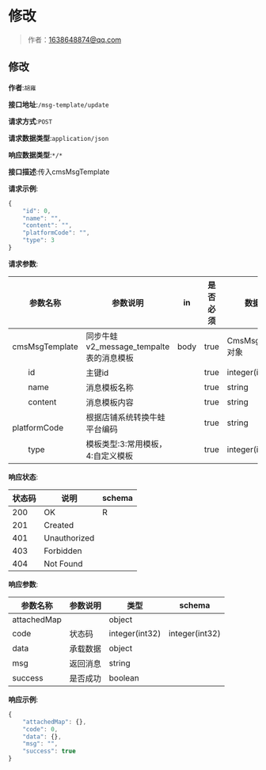 # 修改

> 作者：1638648874@qq.com

## 修改

**作者**:`胡雍`

**接口地址**:`/msg-template/update`


**请求方式**:`POST`


**请求数据类型**:`application/json`


**响应数据类型**:`*/*`


**接口描述**:传入cmsMsgTemplate


**请求示例**:


```javascript
{
	"id": 0,
	"name": "",
	"content": "",
	"platformCode": "",
	"type": 3
}
```


**请求参数**:


| 参数名称 | 参数说明 | in    | 是否必须 | 数据类型 | schema |
| -------- | -------- | ----- | -------- | -------- | ------ |
|cmsMsgTemplate|同步牛蛙v2_message_tempalte表的消息模板|body|true|CmsMsgTemplate对象|CmsMsgTemplate对象|
|&emsp;&emsp;id|主键id||true|integer(int64)||
|&emsp;&emsp;name|消息模板名称||true|string||
|&emsp;&emsp;content|消息模板内容||true|string||
|&emsp;&emsp;platformCode|根据店铺系统转换牛蛙平台编码||true|string||
|&emsp;&emsp;type|模板类型:3:常用模板，4:自定义模板||true|integer(int32)||

**响应状态**:


| 状态码 | 说明 | schema |
| -------- | -------- | ----- | 
|200|OK|R|
|201|Created||
|401|Unauthorized||
|403|Forbidden||
|404|Not Found|||


**响应参数**:


| 参数名称 | 参数说明 | 类型 | schema |
| -------- | -------- | ----- |----- | 
|attachedMap||object||
|code|状态码|integer(int32)|integer(int32)|
|data|承载数据|object||
|msg|返回消息|string||
|success|是否成功|boolean|||


**响应示例**:
```javascript
{
	"attachedMap": {},
	"code": 0,
	"data": {},
	"msg": "",
	"success": true
}
```